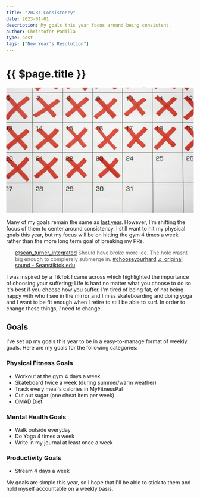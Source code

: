 ```yaml
---
title: "2023: Consistency"
date: 2023-01-01
description: My goals this year focus around being consistent.
author: Christofer Padilla
type: post
tags: ["New Year's Resolution"]
---
```


# {{ $page.title }}

![Image](/images/calendar.jpg)

Many of my goals remain the same as [last year](/blog/2022/1/1/2022-No-Excuses.md). However, I'm shifting the focus of them to center around consistency. I still want to hit my physical goals this year, but my focus will be on hitting the gym 4 times a week rather than the more long term goal of breaking my PRs.

<blockquote class="tiktok-embed" cite="https://www.tiktok.com/@sean_turner_integrated/video/7181799214199049518" data-video-id="7181799214199049518" style="max-width: 605px;min-width: 325px; border-left: 0rem; padding: 0;" > <section> <a target="_blank" title="@sean_turner_integrated" href="https://www.tiktok.com/@sean_turner_integrated?refer=embed">@sean_turner_integrated</a> Should have broke more ice. The hole wasnt big enough to complerely submerge in.   <a title="chooseyourhard" target="_blank" href="https://www.tiktok.com/tag/chooseyourhard?refer=embed">#chooseyourhard</a> <a target="_blank" title="♬ original sound - Seanstiktok.edu" href="https://www.tiktok.com/music/original-sound-7181799358587882283?refer=embed">♬ original sound - Seanstiktok.edu</a> </section> </blockquote> <script async src="https://www.tiktok.com/embed.js"></script>

I was inspired by a TikTok I came across which highlighted the importance of choosing your suffering; Life is hard no matter what you choose to do so it's best if you choose how you suffer. I'm tired of being fat, of not being happy with who I see in the mirror and I miss skateboarding and doing yoga and I want to be fit enough when I retire to still be able to surf. In order to change these things, *I* need to change.

## Goals

I've set up my goals this year to be in a easy-to-manage format of weekly goals. Here are my goals for the following categories:

### Physical Fitness Goals
* Workout at the gym 4 days a week
* Skateboard twice a week (during summer/warm weather)
* Track every meal's calories in MyFitnessPal
* Cut out sugar (one cheat item per week)
* [OMAD Diet](https://www.reddit.com/r/OmadDiet/)
### Mental Health Goals
* Walk outside everyday
* Do Yoga 4 times a week
* Write in my journal at least once a week
### Productivity Goals
* Stream 4 days a week

My goals are simple this year, so I hope that I'll be able to stick to them and hold myself accountable on a weekly basis.

<TagLinks />

<Comments />

